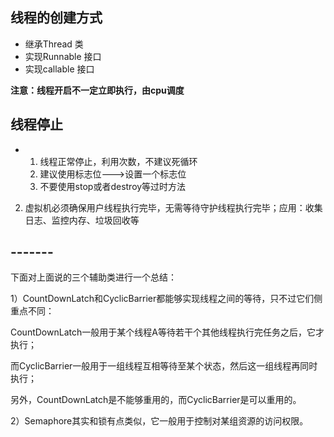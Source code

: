 ## 线程的创建方式
 - 继承Thread 类
 - 实现Runnable 接口
 - 实现callable 接口

**注意：线程开启不一定立即执行，由cpu调度** 

## 线程停止
- 1. 线程正常停止，利用次数，不建议死循环
    2. 建议使用标志位--->设置一个标志位
    3. 不要使用stop或者destroy等过时方法
 2. 虚拟机必须确保用户线程执行完毕，无需等待守护线程执行完毕；应用：收集日志、监控内存、垃圾回收等


## -------
下面对上面说的三个辅助类进行一个总结：

1）CountDownLatch和CyclicBarrier都能够实现线程之间的等待，只不过它们侧重点不同：

CountDownLatch一般用于某个线程A等待若干个其他线程执行完任务之后，它才执行；

而CyclicBarrier一般用于一组线程互相等待至某个状态，然后这一组线程再同时执行；

另外，CountDownLatch是不能够重用的，而CyclicBarrier是可以重用的。

2）Semaphore其实和锁有点类似，它一般用于控制对某组资源的访问权限。